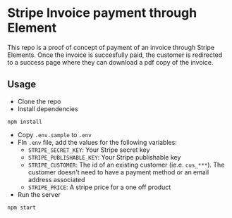 # Stripe Invoice payment through Element

This repo is a proof of concept of payment of an invoice through Stripe Elements. Once the invoice is succesfully paid, the customer is redirected to a success page where they can download a pdf copy of the invoice. 

## Usage 
* Clone the repo 
* Install dependencies
```
npm install
```
* Copy `.env.sample` to `.env`
* FIn `.env` file, add the values for the following variables: 
  * `STRIPE_SECRET_KEY`: Your Stripe secret key
  * `STRIPE_PUBLISHABLE_KEY`: Your Stripe publishable key
  * `STRIPE_CUSTOMER`: The id of an existing customer (ie.e. `cus_***`). The customer doesn't need to have a payment method or an email address associated
  * `STRIPE_PRICE`: A stripe price for a one off product 
* Run the server
```
npm start
```